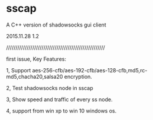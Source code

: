 # sscap
A C++ version of shadowsocks gui client

2015.11.28 1.2

/////////////////////////////////////////////////////

first issue, Key Features:

1, Support aes-256-cfb/aes-192-cfb/aes-128-cfb,md5,rc-md5,chacha20,salsa20 encryption.

2, Test shadowsocks node in sscap

3, Show speed and traffic of every ss node.

4, support from win xp to win 10 windows os.
